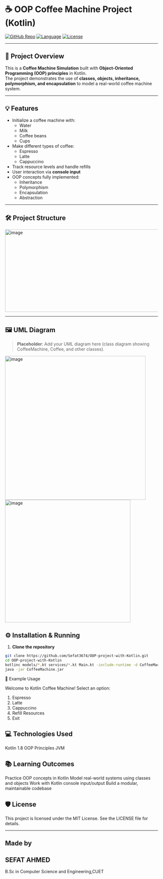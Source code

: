 # ☕ OOP Coffee Machine Project (Kotlin)

[![GitHub Repo](https://img.shields.io/badge/GitHub-Project-blue)]([https://github.com/Sefat3674/OOP-project-with-Kotlin](https://github.com/Sefat3674/OOP-project-with-Kotlin/tree/Coffee_machine_with_OOP_KOTLIN))
[![Language](https://img.shields.io/badge/Kotlin-1.8-orange)](https://kotlinlang.org/)
[![License](https://img.shields.io/badge/License-MIT-green)](LICENSE)

---

## 🚀 Project Overview

This is a **Coffee Machine Simulation** built with **Object-Oriented Programming (OOP) principles** in Kotlin.  
The project demonstrates the use of **classes, objects, inheritance, polymorphism, and encapsulation** to model a real-world coffee machine system.

---

## 💡 Features

- Initialize a coffee machine with:
  - Water
  - Milk
  - Coffee beans
  - Cups
- Make different types of coffee:
  - Espresso
  - Latte
  - Cappuccino
- Track resource levels and handle refills
- User interaction via **console input**
- OOP concepts fully implemented:
  - Inheritance
  - Polymorphism
  - Encapsulation
  - Abstraction

---

## 🛠️ Project Structure

<img width="656" height="272" alt="image" src="https://github.com/user-attachments/assets/c3239df7-7a0b-458a-b06e-16bd7b1d4005" />



---

## 🖼️ UML Diagram

> **Placeholder**: Add your UML diagram here (class diagram showing CoffeeMachine, Coffee, and other classes).

<img width="463" height="474" alt="image" src="https://github.com/user-attachments/assets/8cb0e736-9710-47df-b662-9c8cf10e4944" />
<img width="413" height="404" alt="image" src="https://github.com/user-attachments/assets/772086dc-1fbb-4894-9c12-0cdf4034dc40" />




## ⚙️ Installation & Running

1. **Clone the repository**
```bash
git clone https://github.com/Sefat3674/OOP-project-with-Kotlin.git
cd OOP-project-with-Kotlin
kotlinc models/*.kt services/*.kt Main.kt -include-runtime -d CoffeeMachine.jar
java -jar CoffeeMachine.jar

```
📝 Example Usage

Welcome to Kotlin Coffee Machine!
Select an option:
1. Espresso
2. Latte
3. Cappuccino
4. Refill Resources
5. Exit



## 💻 Technologies Used
Kotlin 1.8
OOP Principles
JVM


## 📚 Learning Outcomes
Practice OOP concepts in Kotlin
Model real-world systems using classes and objects
Work with Kotlin console input/output
Build a modular, maintainable codebase

## 🛡️ License
This project is licensed under the MIT License. See the LICENSE
 file for details.


---

## Made by 
## SEFAT AHMED
B.Sc in Computer Science and Engineering,CUET
